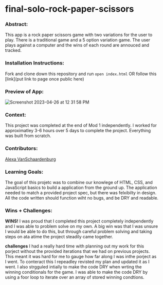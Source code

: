 # final-solo-rock-paper-scissors

### Abstract:
[//]: <> (Briefly describe what you built and its features. What problem is the app solving? How does this application solve that problem?)
This app is a rock paper scissors game with two variations for the user to play. There is a traditional game and a 5 option variation game. The user plays against a computer and the wins of each round are annouced and tracked.

### Installation Instructions:
[//]: <> (What steps does a person have to take to get your app cloned down and running?)
Fork and clone down this repository and run `open index.html` OR follow this [link](put link to page once public here)

### Preview of App:
[//]: <> (Provide ONE gif or screenshot of your application - choose the "coolest" piece of functionality to show off.)
![Screenshot 2023-04-26 at 12 31 58 PM](https://user-images.githubusercontent.com/125763236/234670117-7054af33-fb43-449f-a3b0-258c80452123.png)


### Context:
[//]: <> (Give some context for the project here. How long did you have to work on it? How far into the Turing program are you?)
This project was completed at the end of Mod 1 independently. I worked for approximatley 3-6 hours over 5 days to complete the project. Everything was built from scratch.

### Contributors:
[//]: <> (Who worked on this application? Link to their GitHubs.)
[Alexa VanSchaardenburg](https://github.com/AlexaVanSchaardenburg)

### Learning Goals:
[//]: <> (What were the learning goals of this project? What tech did you work with?)
The goal of this projetc was to combine our knowlege of HTML, CSS, and JavaScript basics to build a application from the ground up. The application needed to match a provided project spec, but there was felxibilty in design. All the code written should function wiht no bugs, and be DRY and readable.

### Wins + Challenges:
[//]: <> (What are 2-3 wins you have from this project? What were some challenges you faced - and how did you get over them?)
**WINS!**
I was proud that I completed this project completely independently and I was able to problem solve on my own. A big win was that I was unsure I would be able to do this, but through careful problem solving and taking steps on ata atime the project steadily came together.

**challenges**
I had a really hard time with planning out my work for this porject without the provided iterations that we had on previous projects. This meant it was hard for me to gauge how far along I was inthe porject as I went. To conteract this I repeadley revisted my plan and updated it as I went. I also strgguled intially to make the code DRY when wrting the winning conditionals for the game. I was able to make the code DRY by using a foor loop to iterate over an array of stored winning condtions.
